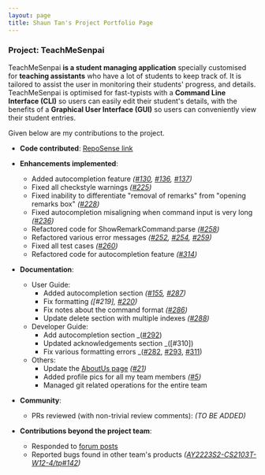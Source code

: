 ```yaml
---
layout: page
title: Shaun Tan's Project Portfolio Page
---
```


### Project: TeachMeSenpai

TeachMeSenpai **is a student managing application** specially customised for **teaching assistants** who have a lot of
students to keep track of. It is tailored to assist the user in monitoring their students' progress, and details. TeachMeSenpai is optimised for fast-typists with a **Command Line Interface (CLI)** so users can easily edit their student's details, with the benefits of a **Graphical User Interface (GUI)** so users can conveniently view their student entries.

Given below are my contributions to the project.

* **Code contributed**: [RepoSense link](https://nus-cs2103-ay2223s2.github.io/tp-dashboard/?search=evitanrelta&breakdown=true)

* **Enhancements implemented**:
  * Added autocompletion feature _([#130], [#136], [#137])_
  * Fixed all checkstyle warnings _([#225])_
  * Fixed inability to differentiate "removal of remarks" from "opening remarks box" _([#228])_
  * Fixed autocompletion misaligning when command input is very long _([#236])_
  * Refactored code for ShowRemarkCommand:parse _([#258])_
  * Refactored various error messages _([#252], [#254], [#259])_
  * Fixed all test cases _([#260])_
  * Refactored code for autocompletion feature _([#314])_

* **Documentation**:
  * User Guide:
    * Added autocompletion section _([#155], [#287])_
    * Fix formatting _([#219], [#220])_
    * Fix notes about the command format _([#286])_
    * Update delete section with multiple indexes _([#288])_
  * Developer Guide:
    * Add autocompletion section _([#292])
    * Updated acknowledgements section _([#310])
    * Fix various formatting errors _([#282], [#293], [#311])
  * Others:
    * Update the [AboutUs page] _([#21])_
    * Added profile pics for all my team members _([#5])_
    * Managed git related operations for the entire team

* **Community**:
  * PRs reviewed (with non-trivial review comments): _(TO BE ADDED)_

* **Contributions beyond the project team**:
  * Responded to [forum posts]
  * Reported bugs found in other team's products _([AY2223S2-CS2103T-W12-4/tp#142])_

[#5]: https://github.com/AY2223S2-CS2103T-W12-2/tp/pull/5
[#21]: https://github.com/AY2223S2-CS2103T-W12-2/tp/pull/21
[#130]: https://github.com/AY2223S2-CS2103T-W12-2/tp/pull/130
[#136]: https://github.com/AY2223S2-CS2103T-W12-2/tp/pull/136
[#137]: https://github.com/AY2223S2-CS2103T-W12-2/tp/pull/137
[#155]: https://github.com/AY2223S2-CS2103T-W12-2/tp/pull/155
[#220]: https://github.com/AY2223S2-CS2103T-W12-2/tp/pull/220
[#225]: https://github.com/AY2223S2-CS2103T-W12-2/tp/pull/225
[#228]: https://github.com/AY2223S2-CS2103T-W12-2/tp/pull/228
[#236]: https://github.com/AY2223S2-CS2103T-W12-2/tp/pull/236
[#252]: https://github.com/AY2223S2-CS2103T-W12-2/tp/pull/252
[#254]: https://github.com/AY2223S2-CS2103T-W12-2/tp/pull/254
[#258]: https://github.com/AY2223S2-CS2103T-W12-2/tp/pull/258
[#259]: https://github.com/AY2223S2-CS2103T-W12-2/tp/pull/259
[#260]: https://github.com/AY2223S2-CS2103T-W12-2/tp/pull/260
[#282]: https://github.com/AY2223S2-CS2103T-W12-2/tp/pull/282
[#286]: https://github.com/AY2223S2-CS2103T-W12-2/tp/pull/286
[#287]: https://github.com/AY2223S2-CS2103T-W12-2/tp/pull/287
[#288]: https://github.com/AY2223S2-CS2103T-W12-2/tp/pull/288
[#292]: https://github.com/AY2223S2-CS2103T-W12-2/tp/pull/292
[#293]: https://github.com/AY2223S2-CS2103T-W12-2/tp/pull/293
[#311]: https://github.com/AY2223S2-CS2103T-W12-2/tp/pull/311
[#314]: https://github.com/AY2223S2-CS2103T-W12-2/tp/pull/314

[AY2223S2-CS2103T-W12-4/tp#142]: https://github.com/AY2223S2-CS2103T-W12-4/tp/issues/142
[forum posts]: https://github.com/nus-cs2103-AY2223S2/forum/issues?q=is%3Aissue+involves%3Aevitanrelta
[AboutUs page]: https://ay2223s2-cs2103t-w12-2.github.io/tp/AboutUs.html
